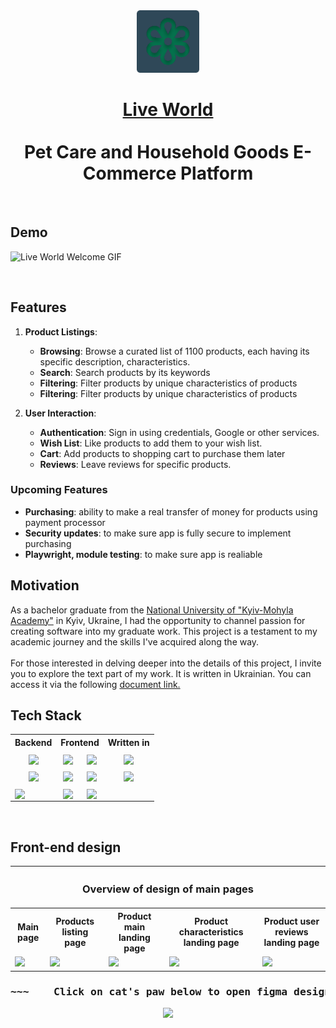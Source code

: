 <!--HOW TO WRITE COOL README FILE TUTORIAL https://www.freecodecamp.org/news/how-to-write-a-good-readme-file/-->
<div align="center" style="display: flex; flex-direction: column;">
  <a href='https://github.com/bbuukk/gra'><img src=".github/images/logo.svg" width="100"></a>
</div>

<h1 align="center">
  <div >
<span > <a href="https://zhyvyisvit.shop/">Live World</a> </span>
  </div>
  <br>
<span align="center">Pet Care and Household Goods E-Commerce Platform</span>
</h3>

<!-- add link to website -->
   
<br>
<h2 >Demo</h2>

<!-- [![Watch the video](https://img.youtube.com/vi/)](https://www.youtube.com/embed/<VIDEO_ID>) -->

![Live World Welcome GIF](.github/images/live_world_welcome_demo_old.gif)


<br>
<h2>Features</h2>

1. **Product Listings**:
   - **Browsing**: Browse a curated list of 1100 products, each having its specific description, characteristics.
   - **Search**: Search products by its keywords
   - **Filtering**: Filter products by unique characteristics of products
   - **Filtering**: Filter products by unique characteristics of products

2. **User Interaction**:
   - **Authentication**: Sign in using credentials, Google or other services.
   - **Wish List**: Like products to add them to your wish list.
   - **Cart**: Add products to shopping cart to purchase them later
   - **Reviews**: Leave reviews for specific products.

<h3>Upcoming Features</h2>

  - **Purchasing**: ability to make a real transfer of money for products using payment processor
  - **Security updates**: to make sure app is fully secure to implement purchasing
  - **Playwright, module testing**: to make sure app is realiable


<h2>Motivation</h2>
As a bachelor graduate from the <a href="https://www.ukma.edu.ua/eng/">National University of "Kyiv-Mohyla Academy"</a> in Kyiv, Ukraine, I had the opportunity to channel passion for creating software into my graduate work. This project is a testament to my academic journey and the skills I've acquired along the way.
<br><br>
For those interested in delving deeper into the details of this project, I invite you to explore the text part of my work. It is written in Ukrainian. You can access it via the following <a href="https://docs.google.com/document/d/10jEfeoX3Pf5aoHtpTMkvRQZyCPpZi1aN/edit?usp=sharing&ouid=115259788176037092559&rtpof=true&sd=true">document link.</a> 

<h2>Tech Stack</h2>

<table align="center">
  <tr>
    <th>Backend</th>
    <th colspan=2>Frontend</th>    
    <th>Written in</th>
  </tr>
  <tr>
    <td align="center"><a href='https://www.mongodb.com/'><img width="100%" src='https://img.shields.io/badge/MongoDB-%234ea94b.svg?style=for-the-badge&logo=mongodb&logoColor=white' align='middle'></a></td>
    <td align="center"><a href='https://reactjs.org/'><img width="100%" src='https://img.shields.io/badge/react-%2320232a.svg?style=for-the-badge&logo=react&logoColor=%2361DAFB' align='middle'></a></td>
    <td align="center"><a href='https://getbootstrap.com/'><img width="100%" src='https://img.shields.io/badge/bootstrap-%238511FA.svg?style=for-the-badge&logo=bootstrap&logoColor=white' align='middle'></a></td>
    <td align="center"><a href='https://www.javascript.com/'><img width="100%" src='https://img.shields.io/badge/javascript-%23323330.svg?style=for-the-badge&logo=javascript&logoColor=%23F7DF1E' align='middle'></a></td>
  </tr>
  <tr>
    <td align="center"><a href='https://expressjs.com/'><img width="100%" src='https://img.shields.io/badge/express.js-%23404d59.svg?style=for-the-badge&logo=express&logoColor=%2361DAFB' align='middle'></a></td>
    <td align="center"><a href='https://nextjs.org/'><img width="100%" src='https://img.shields.io/badge/Next-black?style=for-the-badge&logo=next.js&logoColor=white' align='middle'></a></td>
    <td align="center"><a href='https://mui.com/'><img width="100%" src='https://img.shields.io/badge/MUI-%230081CB.svg?style=for-the-badge&logo=mui&logoColor=white' align='middle'></a></td>
        <td align="center"><a href='https://www.typescriptlang.org/'><img width="100%" src='https://img.shields.io/badge/typescript-%23007ACC.svg?style=for-the-badge&logo=typescript&logoColor=white' align='middle'></a></td>
  </tr>
  <tr>
    <td ><a href='https://nodejs.org/'><img width="100%" src='https://img.shields.io/badge/node.js-6DA55F?style=for-the-badge&logo=node.js&logoColor=white' align='middle'></a></td>
    <td align="center"><a href='https://redux.js.org/'><img width="100%" src='https://img.shields.io/badge/redux-%23593d88.svg?style=for-the-badge&logo=redux&logoColor=white' align='middle'></a></td>
    <td align="center"><a href='https://sass-lang.com/'><img width="100%" src='https://img.shields.io/badge/SASS-hotpink.svg?style=for-the-badge&logo=SASS&logoColor=white' align='middle'></a></td>
    <td></td>
  </tr>
</table>

<br>
<h2>Front-end design</h2>

<table align="center">
  <tr><th colspan=5><h3>Overview of design of main pages</h3>
</th></tr>
  <tr>
    <th>Main page</th>
    <th>Products listing page </th>
    <th>Product main landing page</th>
    <th>Product characteristics landing page</th>
    <th>Product user reviews landing page</th>
  </tr>
  <tr>
    <td align="left"><img src='https://drive.google.com/uc?export=view&id=1vQS8_tzszhvZEoajYZG1xkhfpVMnjIMG'></td>
    <td><img src='https://drive.google.com/uc?export=view&id=1jU5C3KS_1HYN65hVgI4tPys9NmtPunzM'></td>
    <td><img src='https://drive.google.com/uc?export=view&id=1ihprkU9GjmtWB8fO9u-x2jeUBm6qnthk'></td>
    <td><img src='https://drive.google.com/uc?export=view&id=1LNlfi1CUuQAvPBE9axYnPBtaZx7Th-r9'></td>
    <td><img src='https://drive.google.com/uc?export=view&id=1Um9TL0r18UKDxo2Nhk9jlIgTr_pnjZsi'></td>
  </tr>
</table>

<div align="center">
<h3><pre>~~~    Click on cat's paw below to open figma design project     ~~~</pre></h3>
<a href='https://www.figma.com/file/Qb3fKAMJmdfCwmsXd3jcSD/Live-world?type=design&node-id=0%3A1&mode=design&t=qYGwGJ9NwCYA879K-1'><img width="20%" src='https://media0.giphy.com/media/Sv9lsehLQ6QLbObc6A/giphy.gif?cid=6c09b952yao356fh0sfkcasxya4l5vpfnpexzybik3ssmewz&ep=v1_internal_gif_by_id&rid=giphy.gif&ct=s'></a>
<!--<h3><pre>~~~~~~~~~~~~~~~~           to open figma design project           ~~~~~~~~~~~~~~~~</pre></h3>-->
</div>

<!--<h2>Helpful Links</h2>-->

<!--


    What your application does,
    Why you used the technologies you used,
    Some of the challenges you faced and features you hope to implement in the future.
    What was your motivation?

        I am builing it as my PET-project to start my career and also because it's a lot of fun.

    Why did you build this project?

        I just wanted to create something, that can hava practical application in the real world.
        E-commerce webstite is exacty what is described by 'real'.

    What problem does it solve?

        It just gives clients real comfortability in shopping products they need.
        They can search by input or by category, see detailed description of the product, price, etc.
        Customers can order everything they need in the blick of an eye.

    What did you learn?

        I learned a lot making this website. When i just started i didn't even know html properly.
        Now I have significant knowledge in MERN stack, using no-sql mongoDb, using node.js and express.js creating back-end server and using react for front-end.
        I also have practiced a lot with bootstrap, sass and mui library.

    What makes your project stand out?
    If your project has a lot of features, consider adding a "Features" section and listing them here.

    Cute looking site, but with functionality of a real shop
-->
